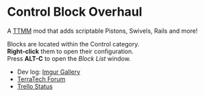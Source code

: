 # Control Block Overhaul
A [TTMM](https://github.com/Aceba1/TerraTech-Mod-Manager-GTK) mod that adds scriptable Pistons, Swivels, Rails and more!

Blocks are located within the Control category. <br>
**Right-click** them to open their configuration. <br>
Press **ALT-C** to open the *Block List* window.

- Dev log: [Imgur Gallery](https://imgur.com/gallery/HiHO2xS)
- [TerraTech Forum](https://forum.terratechgame.com/index.php?threads/control-block-overhaul.20099/)
- [Trello Status](https://trello.com/c/tLRGwaQa/15-control-block-overhaul)
